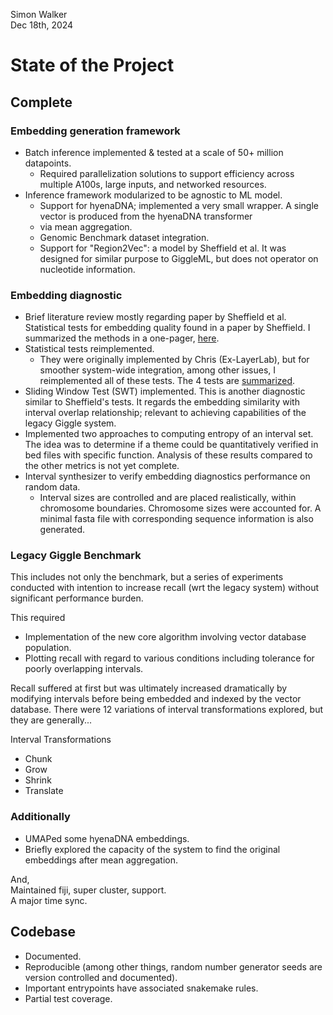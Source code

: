 Simon Walker  
Dec 18th, 2024

# State of the Project

## Complete

### Embedding generation framework

- Batch inference implemented & tested at a scale of 50+ million datapoints.
    - Required parallelization solutions to support efficiency across multiple A100s, large inputs, and networked
      resources.
- Inference framework modularized to be agnostic to ML model.
    - Support for hyenaDNA; implemented a very small wrapper. A single vector is produced from the hyenaDNA transformer
    - via mean aggregation.
    - Genomic Benchmark dataset integration.
    - Support for "Region2Vec": a model by Sheffield et al. It was designed for similar purpose to GiggleML, but does
      not operator on nucleotide information.

### Embedding diagnostic

- Brief literature review mostly regarding paper by Sheffield et al. Statistical tests for embedding quality found in a
  paper by Sheffield. I summarized the methods in a one-pager, [here](sheffieldEmbedQualityTests.md).
- Statistical tests reimplemented.
    - They were originally implemented by Chris (Ex-LayerLab), but for smoother system-wide integration, among other
      issues, I reimplemented all of these tests. The 4 tests are [summarized](sheffieldEmbedQualityTests.md).
- Sliding Window Test (SWT) implemented. This is another diagnostic similar to Sheffield's tests. It regards the
  embedding similarity with interval overlap relationship; relevant to achieving capabilities of the legacy Giggle
  system.
- Implemented two approaches to computing entropy of an interval set. The idea was to determine if a theme could be
  quantitatively verified in bed files with specific function. Analysis of these results compared to the other metrics
  is not yet complete.
- Interval synthesizer to verify embedding diagnostics performance on random data.
    - Interval sizes are controlled and are placed realistically, within chromosome boundaries. Chromosome sizes were
      accounted for. A minimal fasta file with corresponding sequence information is also generated.

### Legacy Giggle Benchmark

This includes not only the benchmark, but a series of experiments conducted with intention to increase recall (wrt the
legacy system) without significant performance burden.

This required
- Implementation of the new core algorithm involving vector database population.
- Plotting recall with regard to various conditions including tolerance for poorly overlapping intervals.

Recall suffered at first but was ultimately increased dramatically by modifying intervals before being embedded
and indexed by the vector database. There were 12 variations of interval transformations explored,
but they are generally...

Interval Transformations
- Chunk
- Grow
- Shrink
- Translate

### Additionally
- UMAPed some hyenaDNA embeddings.
- Briefly explored the capacity of the system to find the original embeddings after mean aggregation.

And,  
Maintained fiji, super cluster, support.  
A major time sync.

## Codebase

- Documented.
- Reproducible (among other things, random number generator seeds are version controlled and documented).
- Important entrypoints have associated snakemake rules.
- Partial test coverage.